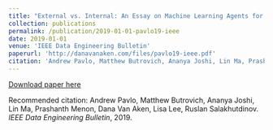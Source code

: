 ```yaml
---
title: "External vs. Internal: An Essay on Machine Learning Agents for Autonomous Database Management Systems"
collection: publications
permalink: /publication/2019-01-01-pavlo19-ieee
date: 2019-01-01
venue: 'IEEE Data Engineering Bulletin'
paperurl: 'http://danavanaken.com/files/pavlo19-ieee.pdf'
citation: 'Andrew Pavlo, Matthew Butrovich, Ananya Joshi, Lin Ma, Prashanth Menon, Dana Van Aken, Lisa Lee, Ruslan Salakhutdinov. <i>IEEE Data Engineering Bulletin</i>, 2019.'
---
```


<a href='http://danavanaken.com/files/pavlo19-ieee.pdf'>Download paper here</a>

Recommended citation: Andrew Pavlo, Matthew Butrovich, Ananya Joshi, Lin Ma, Prashanth Menon, Dana Van Aken, Lisa Lee, Ruslan Salakhutdinov. <i>IEEE Data Engineering Bulletin</i>, 2019.